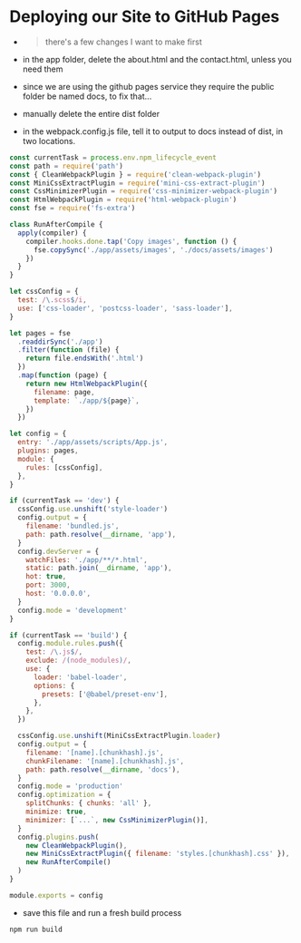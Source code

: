 # Deploying our Site to GitHub Pages

- > there's a few changes I want to make first

- in the app folder, delete the about.html and the contact.html, unless you need them

- since we are using the github pages service they require the public folder be named docs, to fix that...

- manually delete the entire dist folder

- in the webpack.config.js file, tell it to output to docs instead of dist, in two locations.

```js
const currentTask = process.env.npm_lifecycle_event
const path = require('path')
const { CleanWebpackPlugin } = require('clean-webpack-plugin')
const MiniCssExtractPlugin = require('mini-css-extract-plugin')
const CssMinimizerPlugin = require('css-minimizer-webpack-plugin')
const HtmlWebpackPlugin = require('html-webpack-plugin')
const fse = require('fs-extra')

class RunAfterCompile {
  apply(compiler) {
    compiler.hooks.done.tap('Copy images', function () {
      fse.copySync('./app/assets/images', './docs/assets/images')
    })
  }
}

let cssConfig = {
  test: /\.scss$/i,
  use: ['css-loader', 'postcss-loader', 'sass-loader'],
}

let pages = fse
  .readdirSync('./app')
  .filter(function (file) {
    return file.endsWith('.html')
  })
  .map(function (page) {
    return new HtmlWebpackPlugin({
      filename: page,
      template: `./app/${page}`,
    })
  })

let config = {
  entry: './app/assets/scripts/App.js',
  plugins: pages,
  module: {
    rules: [cssConfig],
  },
}

if (currentTask == 'dev') {
  cssConfig.use.unshift('style-loader')
  config.output = {
    filename: 'bundled.js',
    path: path.resolve(__dirname, 'app'),
  }
  config.devServer = {
    watchFiles: './app/**/*.html',
    static: path.join(__dirname, 'app'),
    hot: true,
    port: 3000,
    host: '0.0.0.0',
  }
  config.mode = 'development'
}

if (currentTask == 'build') {
  config.module.rules.push({
    test: /\.js$/,
    exclude: /(node_modules)/,
    use: {
      loader: 'babel-loader',
      options: {
        presets: ['@babel/preset-env'],
      },
    },
  })

  cssConfig.use.unshift(MiniCssExtractPlugin.loader)
  config.output = {
    filename: '[name].[chunkhash].js',
    chunkFilename: '[name].[chunkhash].js',
    path: path.resolve(__dirname, 'docs'),
  }
  config.mode = 'production'
  config.optimization = {
    splitChunks: { chunks: 'all' },
    minimize: true,
    minimizer: [`...`, new CssMinimizerPlugin()],
  }
  config.plugins.push(
    new CleanWebpackPlugin(),
    new MiniCssExtractPlugin({ filename: 'styles.[chunkhash].css' }),
    new RunAfterCompile()
  )
}

module.exports = config
```

- save this file and run a fresh build process

```
npm run build
```

